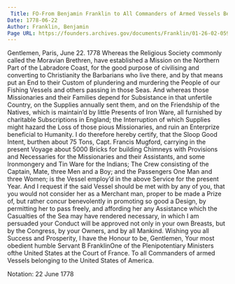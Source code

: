 ```yaml
---
 Title: FO-From Benjamin Franklin to All Commanders of Armed Vessels Belonging to the United States, 22 June 1778
Date: 1778-06-22
Author: Franklin, Benjamin
Page URL: https://founders.archives.gov/documents/Franklin/01-26-02-0595
---
```


Gentlemen,
Paris, June 22. 1778
Whereas the Religious Society commonly called the Moravian Brethren, have established a Mission on the Northern Part of the Labradore Coast, for the good purpose of civilising and converting to Christianity the Barbarians who live there, and by that means put an End to their Custom of plundering and murdering the People of our Fishing Vessels and others passing in those Seas. And whereas those Missionaries and their Families depend for Subsistance in that unfertile Country, on the Supplies annually sent them, and on the Friendship of the Natives, which is maintain’d by little Presents of Iron Ware, all furnished by charitable Subscriptions in England; the Interruption of which Supplies might hazard the Loss of those pious Missionaries, and ruin an Enterprize beneficial to Humanity. I do therefore hereby certify, that the Sloop Good Intent, burthen about 75 Tons, Capt. Francis Mugford, carrying in the present Voyage about 5000 Bricks for building Chimneys with Provisions and Necessaries for the Missionaries and their Assistants, and some Ironmongery and Tin Ware for the Indians; The Crew consisting of the Captain, Mate, three Men and a Boy; and the Passengers One Man and three Women; is the Vessel employ’d in the above Service for the present Year. And I request if the said Vessel should be met with by any of you, that you would not consider her as a Merchant man, proper to be made a Prize of, but rather concur benevolently in promoting so good a Design, by permitting her to pass freely, and affording her any Assistance which the Casualties of the Sea may have rendered necessary, in which I am persuaded your Conduct will be approved not only in your own Breasts, but by the Congress, by your Owners, and by all Mankind. Wishing you all Success and Prosperity, I have the Honour to be, Gentlemen, Your most obedient humble Servant
B FranklinOne of the Plenipotentiary Ministers ofthe United States at the Court of France.
  To all Commanders of armed Vessels belonging to the United States of America.

 
Notation: 22 June 1778

